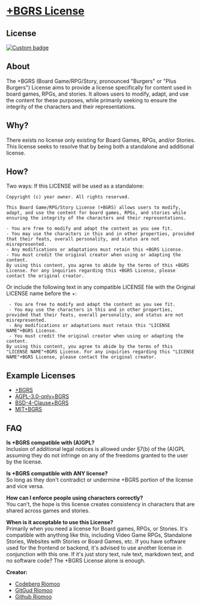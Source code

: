 # [+BGRS License](https://bgrs.jester-designs.com/)

## License

[![Custom badge](https://img.shields.io/endpoint?style=for-the-badge&url=https%3A%2F%2Fshare.jester-designs.com%2Fmedia%2Fbank%2Fkeep%2Fmitplusbsd4.json)](LICENSE)

## About
The +BGRS (Board Game/RPG/Story, pronounced "Burgers" or "Plus Burgers") License aims to provide a license specifically for content used in board games, RPGs, and stories. It allows users to modify, adapt, and use the content for these purposes, while primarily seeking to ensure the integrity of the characters and their representations.

## Why?
There exists no license only existing for Board Games, RPGs, and/or Stories. This license seeks to resolve that by being both a standalone and additional license.

## How?
Two ways:
If this LICENSE will be used as a standalone:
```
Copyright (c) year owner. All rights reserved.

This Board Game/RPG/Story License (+BGRS) allows users to modify, adapt, and use the content for board games, RPGs, and stories while ensuring the integrity of the characters and their representations.

- You are free to modify and adapt the content as you see fit.
- You may use the characters in this and in other properties, provided that their feats, overall personality, and status are not misrepresented.
- Any modifications or adaptations must retain this +BGRS License.
- You must credit the original creator when using or adapting the content.
By using this content, you agree to abide by the terms of this +BGRS License. For any inquiries regarding this +BGRS License, please contact the original creator.
```


Or include the following text in any compatible LICENSE file with the Original LICENSE name before the +:
```
 - You are free to modify and adapt the content as you see fit.
 - You may use the characters in this and in other properties, provided that their feats, overall personality, and status are not misrepresented.
 - Any modifications or adaptations must retain this "LICENSE NAME"+BGRS License.
 - You must credit the original creator when using or adapting the content.
By using this content, you agree to abide by the terms of this "LICENSE NAME"+BGRS License. For any inquiries regarding this "LICENSE NAME"+BGRS License, please contact the original creator.
```


## Example Licenses
- [+BGRS](www/docs/+BGRS.txt)
- [AGPL-3.0-only+BGRS](www/docs/AGPL-3.0-only+BGRS.txt)
- [BSD-4-Clause+BGRS](www/docs/BSD-4-Clause+BGRS.txt)
- [MIT+BGRS](www/docs/MIT+BGRS.txt)

## FAQ
**Is +BGRS compatible with (A)GPL?**  
Inclusion of additional legal notices is allowed under §7(b) of the (A)GPL assuming they do not infringe on any of the freedoms granted to the user by the license.

**Is +BGRS compatible with ANY license?**  
So long as they don't contradict or undermine +BGRS portion of the license and vice versa.

**How can I enforce people using characters correctly?**  
You can't, the hope is this license creates consistency in characters that are shared across games and stories.

**When is it acceptable to use this License?**  
Primarily when you need a license for Board games, RPGs, or Stories. It's compatible with anything like this, including Video Game RPGs, Standalone Stories, Websites with Stories or Board Games, etc. If you have software used for the frontend or backend, it's advised to use another license in conjunction with this one. If it's just story text, rule text, markdown text, and no software code? The +BGRS License alone is enough.

**Creator:**
- [Codeberg Riomoo](https://codeberg.org/riomoo)
- [GitGud Riomoo](https://gitgud.io/riomoo)
- [Github Riomoo](https://github.com/riomoo)
